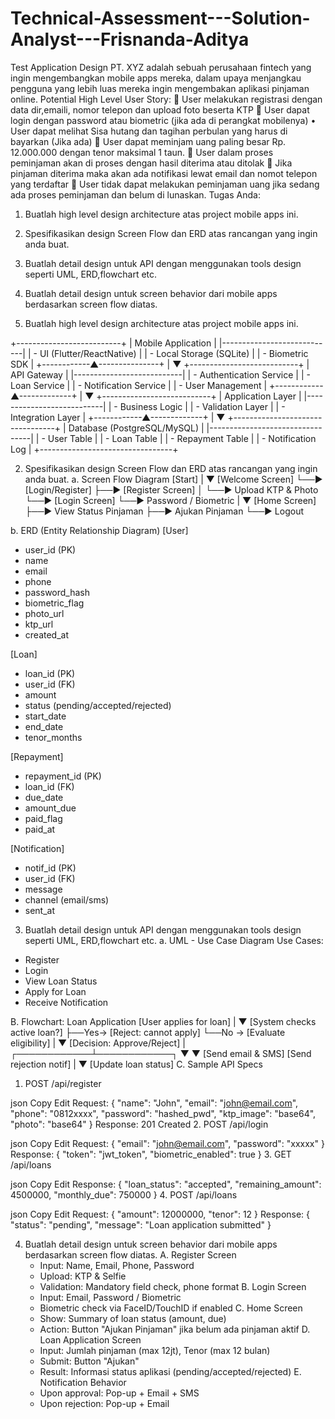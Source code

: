 # Technical-Assessment---Solution-Analyst---Frisnanda-Aditya


Test Application Design
PT. XYZ adalah sebuah perusahaan fintech yang ingin mengembangkan mobile apps mereka, dalam
upaya menjangkau pengguna yang lebih luas mereka ingin mengembakan aplikasi pinjaman online.
Potential High Level User Story:
 User melakukan registrasi dengan data dir,emaili, nomor telepon dan upload foto beserta
KTP
 User dapat login dengan password atau biometric (jika ada di perangkat mobilenya) • User
dapat melihat Sisa hutang dan tagihan perbulan yang harus di bayarkan (Jika ada)
 User dapat meminjam uang paling besar Rp. 12.000.000 dengan tenor maksimal 1 taun.
 User dalam proses peminjaman akan di proses dengan hasil diterima atau ditolak
 Jika pinjaman diterima maka akan ada notifikasi lewat email dan nomot telepon yang
terdaftar
 User tidak dapat melakukan peminjaman uang jika sedang ada proses peminjaman dan
belum di lunaskan.
Tugas Anda:
1. Buatlah high level design architecture atas project mobile apps ini.
2. Spesifikasikan design Screen Flow dan ERD atas rancangan yang ingin anda buat.
3. Buatlah detail design untuk API dengan menggunakan tools design seperti UML, ERD,flowchart
etc.
4. Buatlah detail design untuk screen behavior dari mobile apps berdasarkan screen flow diatas.



1. Buatlah high level design architecture atas project mobile apps ini.

+--------------------------+
|     Mobile Application     |
|----------------------------|
| - UI (Flutter/ReactNative) |
| - Local Storage (SQLite)   |
| - Biometric SDK            |
+------------▲---------------+
             |
             ▼
+---------------------------+
|       API Gateway         |
|---------------------------|
| - Authentication Service  |
| - Loan Service            |
| - Notification Service    |
| - User Management         |
+------------▲-------------+
             |
             ▼
+---------------------------+
|     Application Layer     |
|---------------------------|
| - Business Logic          |
| - Validation Layer        |
| - Integration Layer       |
+------------▲-------------+
             |
             ▼
+---------------------------------+
|     Database (PostgreSQL/MySQL) |
|---------------------------------|
| - User Table                    |
| - Loan Table                    |
| - Repayment Table               |
| - Notification Log              |
+---------------------------------+

2. Spesifikasikan design Screen Flow dan ERD atas rancangan yang ingin anda buat.
a. Screen Flow Diagram
[Start]
   |
   ▼
[Welcome Screen]
   └──► [Login/Register]
             ├──► [Register Screen]
             │       └──► Upload KTP & Photo
             └──► [Login Screen]
                     └──► Password / Biometric
                              |
                              ▼
                      [Home Screen]
                              ├──► View Status Pinjaman
                              ├──► Ajukan Pinjaman
                              └──► Logout
							  
b. ERD (Entity Relationship Diagram)
[User]
- user_id (PK)
- name
- email
- phone
- password_hash
- biometric_flag
- photo_url
- ktp_url
- created_at

[Loan]
- loan_id (PK)
- user_id (FK)
- amount
- status (pending/accepted/rejected)
- start_date
- end_date
- tenor_months

[Repayment]
- repayment_id (PK)
- loan_id (FK)
- due_date
- amount_due
- paid_flag
- paid_at

[Notification]
- notif_id (PK)
- user_id (FK)
- message
- channel (email/sms)
- sent_at

3. Buatlah detail design untuk API dengan menggunakan tools design seperti UML, ERD,flowchart
etc.
a. UML - Use Case Diagram
Use Cases:
- Register
- Login
- View Loan Status
- Apply for Loan
- Receive Notification

B. Flowchart: Loan Application
[User applies for loan]
     |
     ▼
[System checks active loan?]
     ├──Yes→ [Reject: cannot apply]
     └──No → [Evaluate eligibility]
                     |
                     ▼
           [Decision: Approve/Reject]
                     |
        ┌────────────┴────────────┐
        ▼                         ▼
[Send email & SMS]        [Send rejection notif]
        |
        ▼
[Update loan status]
C. Sample API Specs
1. POST /api/register

json
Copy
Edit
Request:
{
  "name": "John",
  "email": "john@email.com",
  "phone": "0812xxxx",
  "password": "hashed_pwd",
  "ktp_image": "base64",
  "photo": "base64"
}
Response: 201 Created
2. POST /api/login

json
Copy
Edit
Request:
{
  "email": "john@email.com",
  "password": "xxxxx"
}
Response: 
{
  "token": "jwt_token",
  "biometric_enabled": true
}
3. GET /api/loans

json
Copy
Edit
Response:
{
  "loan_status": "accepted",
  "remaining_amount": 4500000,
  "monthly_due": 750000
}
4. POST /api/loans

json
Copy
Edit
Request:
{
  "amount": 12000000,
  "tenor": 12
}
Response:
{
  "status": "pending",
  "message": "Loan application submitted"
}




4. Buatlah detail design untuk screen behavior dari mobile apps berdasarkan screen flow diatas.
A. Register Screen
	- Input: Name, Email, Phone, Password
	- Upload: KTP & Selfie
	- Validation: Mandatory field check, phone format
B. Login Screen
	- Input: Email, Password / Biometric
	- Biometric check via FaceID/TouchID if enabled
C. Home Screen
	- Show: Summary of loan status (amount, due)
	- Action: Button "Ajukan Pinjaman" jika belum ada pinjaman aktif
D. Loan Application Screen
	- Input: Jumlah pinjaman (max 12jt), Tenor (max 12 bulan)
	- Submit: Button "Ajukan"
	- Result: Informasi status aplikasi (pending/accepted/rejected)
E. Notification Behavior
	- Upon approval: Pop-up + Email + SMS
	- Upon rejection: Pop-up + Email
